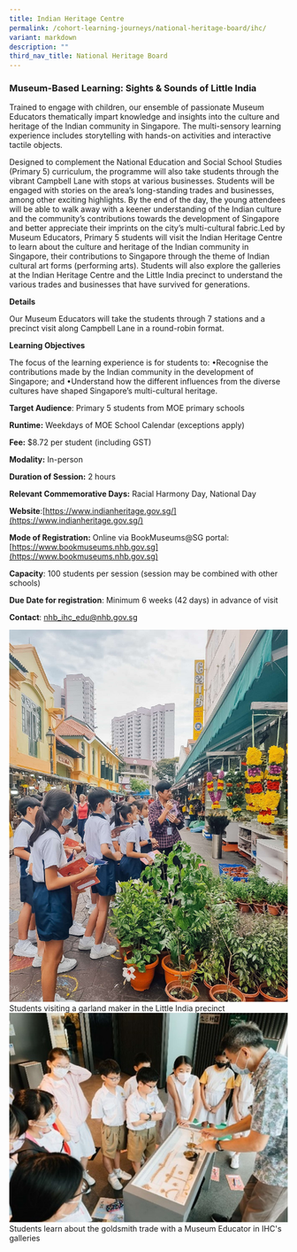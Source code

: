 ```yaml
---
title: Indian Heritage Centre
permalink: /cohort-learning-journeys/national-heritage-board/ihc/
variant: markdown
description: ""
third_nav_title: National Heritage Board
---
```

### Museum-Based Learning: Sights & Sounds of Little India

Trained to engage with children, our ensemble of passionate Museum Educators thematically impart knowledge and insights into the culture and heritage of the Indian community in Singapore. The multi-sensory learning experience includes storytelling with hands-on activities and interactive tactile objects.

Designed to complement the National Education and Social School Studies (Primary 5) curriculum, the programme will also take students through the vibrant Campbell Lane with stops at various businesses. Students will be engaged with stories on the area’s long-standing trades and businesses, among other exciting highlights. By the end of the day, the young attendees will be able to walk away with a keener understanding of the Indian culture and the community’s contributions towards the development of Singapore and better appreciate their imprints on the city’s multi-cultural fabric.Led by Museum Educators, Primary 5 students will visit the Indian Heritage Centre to learn about the culture and heritage of the Indian community in Singapore, their contributions to Singapore through the theme of Indian cultural art forms (performing arts). Students will also explore the galleries at the Indian Heritage Centre and the Little India precinct to understand the various trades and businesses that have survived for generations.

**Details**

Our Museum Educators will take the students through 7 stations and a precinct visit along Campbell Lane in a round-robin format.

**Learning Objectives**

The focus of the learning experience is for students to: •Recognise the contributions made by the Indian community in the development of Singapore; and •Understand how the different influences from the diverse cultures have shaped Singapore’s multi-cultural heritage.

**Target Audience**: Primary 5 students from MOE primary schools

**Runtime:** Weekdays of MOE School Calendar (exceptions apply)

**Fee:** $8.72 per student (including GST)

**Modality:** In-person

**Duration of Session:** 2 hours

**Relevant Commemorative Days:** Racial Harmony Day, National Day

**Website**:[https://www.indianheritage.gov.sg/](https://www.indianheritage.gov.sg/)

**Mode of Registration:** Online via BookMuseums@SG portal: [https://www.bookmuseums.nhb.gov.sg](https://www.bookmuseums.nhb.gov.sg)

**Capacity**: 100 students per session (session may be combined with other schools)

**Due Date for registration**: Minimum 6 weeks (42 days) in advance of visit 

**Contact**: [nhb_ihc_edu@nhb.gov.sg](nhb_ihc_edu@nhb.gov.sg)

![](/images/IHC_MBL_Photo1.jpg)Students visiting a garland maker in the Little India precinct
![](/images/IHC_MBL_Photo2.jpg)Students learn about the goldsmith trade with a Museum Educator in IHC's galleries